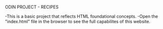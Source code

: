 ODIN PROJECT - RECIPES

-This is a basic project that reflects HTML foundational concepts.
-Open the "index.html" file in the browser to see the full capabilites of this website.